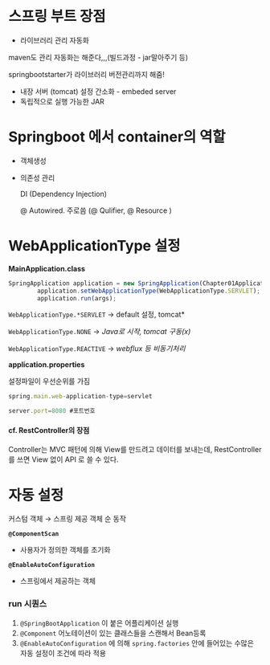 # 스프링 부트 장점

- 라이브러리 관리 자동화

maven도 관리 자동화는 해준다,,,(빌드과정 - jar말아주기 등) 

springbootstarter가 라이브러리 버전관리까지 해줌! 

- 내장 서버 (tomcat) 설정 간소화   - embeded server
- 독립적으로 실행 가능한 JAR



# Springboot 에서 container의 역할

- 객체생성
- 의존성 관리
    
    DI (Dependency Injection) 
    
    @ Autowired. 주로씀 (@ Qulifier, @ Resource )
    


# WebApplicationType 설정

**MainApplication.class**

```jsx
SpringApplication application = new SpringApplication(Chapter01Application.class);
        application.setWebApplicationType(WebApplicationType.SERVLET);
        application.run(args);
```

`WebApplicationType.*SERVLET` → default 설정, tomcat*

`WebApplicationType.NONE` → *Java로 시작, tomcat 구동(x)*

`WebApplicationType.REACTIVE` → *webflux 등 비동기처리*

**application.properties**

설정파일이 우선순위를 가짐

```jsx
spring.main.web-application-type=servlet

server.port=8080 #포트번호
```

#### cf. RestController의 장점

Controller는 MVC 패턴에 의해 View를 만드려고 데이터를 보내는데, RestController를 쓰면 View 없이 API 로 쓸 수 있다. 



# 자동 설정 

커스텀 객체 → 스프링 제공 객체 순 동작

 **`@ComponentScan`**

- 사용자가 정의한 객체를 초기화

**`@EnableAutoConfiguration`**

- 스프링에서 제공하는 객체

### run 시퀀스

1. `@SpringBootApplication` 이 붙은 어플리케이션 실행
2.  `@Component` 어노테이션이 있는 클래스들을 스캔해서 Bean등록
3. `@EnableAutoConfiguration` 에 의해 `spring.factories` 안에 들어있는 수많은 자동 설정이 조건에 따라 적용

